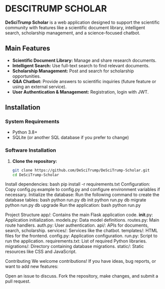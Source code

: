 # DESCITRUMP SCHOLAR

**DeSciTrump Scholar** is a web application designed to support the scientific community with features like a scientific document library, intelligent search, scholarship management, and a science-focused chatbot.

## Main Features

- **Scientific Document Library:** Manage and share research documents.
- **Intelligent Search:** Use full-text search to find relevant documents.
- **Scholarship Management:** Post and search for scholarship opportunities.
- **Q&A Chatbot:** Provide answers to scientific inquiries (future feature or using an external service).
- **User Authentication & Management:** Registration, login with JWT.

## Installation

### System Requirements
- Python 3.8+
- SQLite (or another SQL database if you prefer to change)

### Software Installation

1. **Clone the repository:**
   ```bash
   git clone https://github.com/DeSciTrump/DeSciTrump-Scholar.git
   cd DeSciTrump-Scholar

Install dependencies:
bash
pip install -r requirements.txt
Configuration:
Copy config.py.example to config.py and configure environment variables if necessary.
Initialize the database:
Run the following command to create the database tables:
bash
python run.py db init
python run.py db migrate
python run.py db upgrade
Run the application:
bash
python run.py

Project Structure
app/: Contains the main Flask application code.
__init__.py: Application initialization.
models.py: Data model definitions.
routes.py: Main route handlers.
auth.py: User authentication.
api/: APIs for documents, search, scholarship.
services/: Services like the chatbot.
templates/: HTML files for the frontend.
config.py: Application configuration.
run.py: Script to run the application.
requirements.txt: List of required Python libraries.
migrations/: Directory containing database migrations.
static/: Static resources like CSS and JavaScript.

Contributing
We welcome contributions! If you have ideas, bug reports, or want to add new features:

Open an issue to discuss.
Fork the repository, make changes, and submit a pull request.